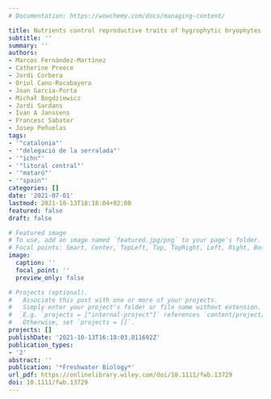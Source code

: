 ```yaml
---
# Documentation: https://wowchemy.com/docs/managing-content/

title: Nutrients control reproductive traits of hygrophytic bryophytes
subtitle: ''
summary: ''
authors:
- Marcos Fernández-Martínez
- Catherine Preece
- Jordi Corbera
- Oriol Cano-Rocabayera
- Joan Garcia‐Porta
- Michał Bogdziewicz
- Jordi Sardans
- Ivan A Janssens
- Francesc Sabater
- Josep Peñuelas
tags:
- '"catalonia"'
- '"delegació de la serralada"'
- '"ichn"'
- '"litoral central"'
- '"mataró"'
- '"spain"'
categories: []
date: '2021-07-01'
lastmod: 2021-10-13T18:18:04+02:00
featured: false
draft: false

# Featured image
# To use, add an image named `featured.jpg/png` to your page's folder.
# Focal points: Smart, Center, TopLeft, Top, TopRight, Left, Right, BottomLeft, Bottom, BottomRight.
image:
  caption: ''
  focal_point: ''
  preview_only: false

# Projects (optional).
#   Associate this post with one or more of your projects.
#   Simply enter your project's folder or file name without extension.
#   E.g. `projects = ["internal-project"]` references `content/project/deep-learning/index.md`.
#   Otherwise, set `projects = []`.
projects: []
publishDate: '2021-10-13T16:18:03.811692Z'
publication_types:
- '2'
abstract: ''
publication: '*Freshwater Biology*'
url_pdf: https://onlinelibrary.wiley.com/doi/10.1111/fwb.13729
doi: 10.1111/fwb.13729
---
```

